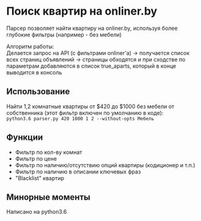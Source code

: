 # Поиск квартир на onliner.by
Парсер позволяет найти квартиру на onliner.by, используя более глубокие фильтры (например - без мебели)  
  
Алгоритм работы:  
Делается запрос на API (с фильтрами onliner'а) -> получается список всех страниц объявлений -> страницы обходятся и при сходстве по параметрам добавляются в список true_aparts, который в конце выводится в консоль

## Использование
Найти 1,2 комнатные квартиры от $420 до $1000 без мебели от собственника (этот фильтр включен по умолчанию в коде):  
`python3.6 parser.py 420 1000 1 2 --without-opts Мебель`

## Функции

* Фильтр по кол-ву комнат
* Фильтр по цене
* Фильтр по наличию/отсутствию опций квартиры (кодиционер и т.п.)
* Фильтр по наличию в описании ключевых фраз
* "Blacklist" квартир

## Минорные моменты
Написано на python3.6
